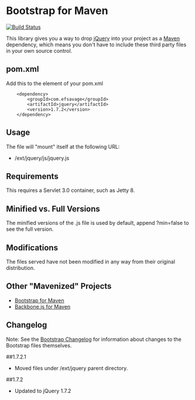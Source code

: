Bootstrap for Maven
=============
[![Build Status](https://secure.travis-ci.org/efsavage/Bootstrap-Maven.png?branch=master)](http://travis-ci.org/efsavage/Bootstrap-Maven)

This library gives you a way to drop [jQuery](http://jquery.com) into your project as a [Maven](maven.apache.org) dependency, which means you don't have to include these third party files in your own source control.

pom.xml
-------

Add this to the <dependencies> element of your pom.xml

		<dependency>
			<groupId>com.efsavage</groupId>
			<artifactId>jquery</artifactId>
			<version>1.7.2</version>
		</dependency>

Usage
-------
The file will "mount" itself at the following URL:

* /ext/jquery/js/jquery.js

Requirements
-------
This requires a Servlet 3.0 container, such as Jetty 8.

Minified vs. Full Versions
-------
The minified versions of the .js file is used by default, append ?min=false to see the full version.

Modifications
-------
The files served have not been modified in any way from their original distribution.

Other "Mavenized" Projects
-------
* [Bootstrap for Maven](https://github.com/efsavage/Bootstrap-Maven)
* [Backbone.js for Maven](https://github.com/efsavage/Backbone-Maven)

Changelog
-------
Note: See the [Bootstrap Changelog](https://github.com/twitter/bootstrap/wiki/Changelog) for information about changes to the Bootstrap files themselves.

##1.7.2.1
* Moved files under /ext/jquery parent directory.

##1.7.2
* Updated to jQuery 1.7.2

